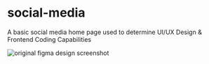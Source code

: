 # social-media
A basic social media home page used to determine UI/UX Design &amp; Frontend Coding Capabilities

![original figma design screenshot](https://i.imgur.com/mO2LJhL.png)
